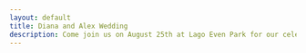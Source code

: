 ```yaml
---
layout: default
title: Diana and Alex Wedding
description: Come join us on August 25th at Lago Even Park for our celebration
---
```

